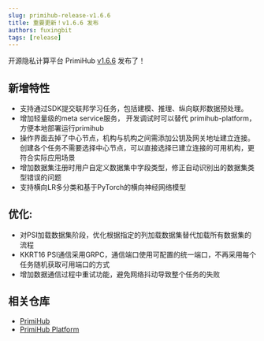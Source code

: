 ```yaml
---
slug: primihub-release-v1.6.6
title: 重要更新！v1.6.6 发布
authors: fuxingbit
tags: [release]
---
```


开源隐私计算平台 PrimiHub [v1.6.6](https://github.com/primihub/primihub/releases/tag/1.6.6) 发布了！

## 新增特性

- 支持通过SDK提交联邦学习任务，包括建模、推理、纵向联邦数据预处理。
- 增加轻量级的meta service服务， 开发调试时可以替代 primihub-platform，方便本地部署运行primihub
- 操作界面去掉了中心节点，机构与机构之间需添加公钥及网关地址建立连接。创建各个任务不需要选择中心节点，可以直接选择已建立连接的可用机构，更符合实际应用场景
- 增加数据集注册时用户自定义数据集中字段类型，修正自动识别出的数据集类型错误的问题
- 支持横向LR多分类和基于PyTorch的横向神经网络模型

## 优化:

- 对PSI加载数据集阶段，优化根据指定的列加载数据集替代加载所有数据集的流程
- KKRT16 PSI通信采用GRPC，通信端口使用可配置的统一端口，不再采用每个任务随机获取可用端口的方式
- 增加数据通信过程中重试功能，避免网络抖动导致整个任务的失败

## 相关仓库

* [PrimiHub](https://github.com/primihub/primihub)
* [PrimiHub Platform](https://github.com/primihub/primihub-platform)